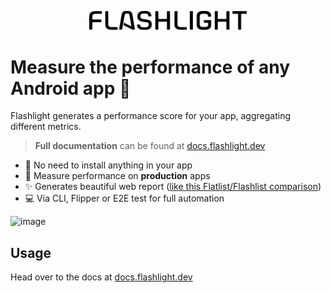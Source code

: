 <p align="center">
  <img src="./website/static/img/logo-black.svg" alt="Flashlight" width="50%" ><br />
</p>

# Measure the performance of any Android app 🔦

Flashlight generates a performance score for your app, aggregating different metrics.

> **Full documentation** can be found at [docs.flashlight.dev](https://docs.flashlight.dev)

- 🙅 No need to install anything in your app
- 🚀 Measure performance on **production** apps
- ✨ Generates beautiful web report ([like this Flatlist/Flashlist comparison](https://bamlab.github.io/android-performance-profiler/report/complex-list/s10/report.html))
- 💻 Via CLI, Flipper or E2E test for full automation

<img width="596" alt="image" src="https://user-images.githubusercontent.com/4534323/187192078-402c306e-4d29-465c-bdfa-f278e7f0b927.png">

## Usage

Head over to the docs at [docs.flashlight.dev](https://docs.flashlight.dev)
